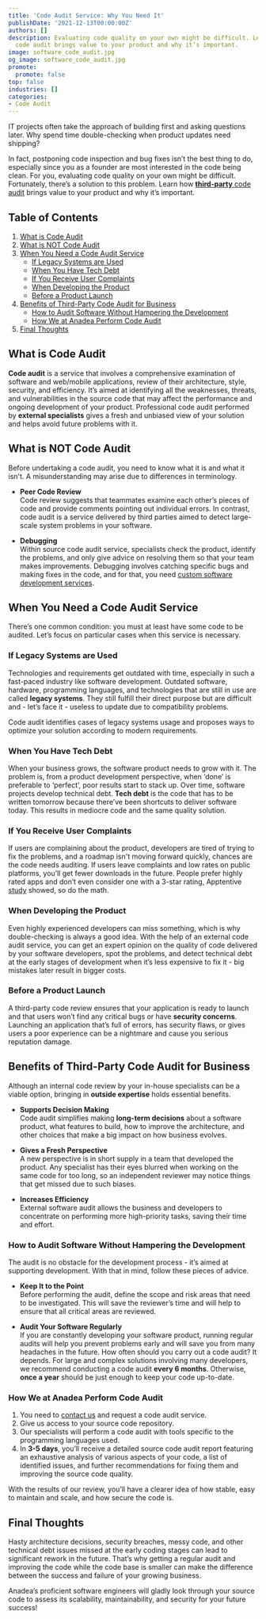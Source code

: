 ```yaml
---
title: 'Code Audit Service: Why You Need It'
publishDate: '2021-12-13T00:00:00Z'
authors: []
description: Evaluating code quality on your own might be difficult. Learn how third-party
  code audit brings value to your product and why it’s important.
image: software_code_audit.jpg
og_image: software_code_audit.jpg
promote:
  promote: false
top: false
industries: []
categories:
- Code Audit
---
```

<script type="application/ld+json">
{
 "@context": "https://schema.org",
 "@type": "Article",
 "author": "Anadea",
 "name": "Code Audit Service: Why You Need It"
}
</script>

IT projects often take the approach of building first and asking questions later. Why spend time double-checking when product updates need shipping?

In fact, postponing code inspection and bug fixes isn’t the best thing to do, especially since you as a founder are most interested in the code being clean. For you, evaluating code quality on your own might be difficult. Fortunately, there’s a solution to this problem. Learn how <a href="https://anadea.info/services/code-review-service" target="_blank">__third-party__ code audit</a> brings value to your product and why it’s important.

<h2>Table of Contents</h2>
<ol>
<li><a href="#what-is">What is Code Audit</a></li>
<li><a href="#what-is-not">What is NOT Code Audit</a></li>
<li><a href="#when-need">When You Need a Code Audit Service</a>
<ul>
<li><a href="#legacy">If Legacy Systems are Used</a></li>
<li><a href="#tech-debt">When You Have Tech Debt</a></li>
<li><a href="#complaints">If You Receive User Complaints</a></li>
<li><a href="#when-developing">When Developing the Product</a></li>
<li><a href="#before-launch">Before a Product Launch</a></li>
</ul>
</li>
<li><a href="#benefits">Benefits of Third-Party Code Audit for Business</a>
<ul>
<li><a href="#how-to">How to Audit Software Without Hampering the Development</a></li>
<li><a href="#how-we-audit">How We at Anadea Perform Code Audit</a></li>
</ul>
</li>
<li><a href="#fin">Final Thoughts</a></li>
</ol>

<a name="what-is"></a>
## What is Code Audit
__Code audit__ is a service that involves a comprehensive examination of software and web/mobile applications, review of their architecture, style, security, and efficiency. It’s aimed at identifying all the weaknesses, threats, and vulnerabilities in the source code that may affect the performance and ongoing development of your product. Professional code audit performed by __external specialists__ gives a fresh and unbiased view of your solution and helps avoid future problems with it.

<a name="what-is-not"></a>
## What is NOT Code Audit
Before undertaking a code audit, you need to know what it is and what it isn't. A misunderstanding may arise due to differences in terminology.
- __Peer Code Review__<br />
Code review suggests that teammates examine each other’s pieces of code and provide comments pointing out individual errors. In contrast, code audit is a service delivered by third parties aimed to detect large-scale system problems in your software.

- __Debugging__<br />
Within source code audit service, specialists check the product, identify the problems, and only give advice on resolving them so that your team makes improvements. Debugging involves catching specific bugs and making fixes in the code, and for that, you need [custom software development services](https://anadea.info/services/custom-software-development).

<a name="when-need"></a>
## When You Need a Code Audit Service
There’s one common condition: you must at least have some code to be audited. Let’s focus on particular cases when this service is necessary.

<a name="legacy"></a>
### If Legacy Systems are Used
Technologies and requirements get outdated with time, especially in such a fast-paced industry like software development. Outdated software, hardware, programming languages, and technologies that are still in use are called __legacy systems__. They still fulfill their direct purpose but are difficult and - let’s face it - useless to update due to compatibility problems. 

Code audit identifies cases of legacy systems usage and proposes ways to optimize your solution according to modern requirements.

<a name="tech-debt"></a>
### When You Have Tech Debt
When your business grows, the software product needs to grow with it. The problem is, from a product development perspective, when ‘done’ is preferable to ‘perfect’, poor results start to stack up. Over time, software projects develop technical debt. __Tech debt__ is the code that has to be written tomorrow because there’ve been shortcuts to deliver software today. This results in mediocre code and the same quality solution.

<a name="complaints"></a>
### If You Receive User Complaints
If users are complaining about the product, developers are tired of trying to fix the problems, and a roadmap isn't moving forward quickly, chances are the code needs auditing. If users leave complaints and low rates on public platforms, you’ll get fewer downloads in the future. People prefer highly rated apps and don’t even consider one with a 3-star rating, Apptentive <a href="https://www.apptentive.com/blog/2020/04/23/mobile-app-ratings-and-reviews-2020-customer-engagement-benchmarks/" rel="nofollow" target="_blank">study</a> showed, so do the math.

<a name="when-developing"></a>
### When Developing the Product
Even highly experienced developers can miss something, which is why double-checking is always a good idea. With the help of an external code audit service, you can get an expert opinion on the quality of code delivered by your software developers, spot the problems, and detect technical debt at the early stages of development when it’s less expensive to fix it - big mistakes later result in bigger costs.

<a name="before-launch"></a>
### Before a Product Launch
A third-party code review ensures that your application is ready to launch and that users won’t find any critical bugs or have __security concerns__. Launching an application that’s full of errors, has security flaws, or gives users a poor experience can be a nightmare and cause you serious reputation damage.

<a name="benefits"></a>
## Benefits of Third-Party Code Audit for Business
Although an internal code review by your in-house specialists can be a viable option, bringing in __outside expertise__ holds essential benefits.

- __Supports Decision Making__<br />
Code audit simplifies making __long-term decisions__ about a software product, what features to build, how to improve the architecture, and other choices that make a big impact on how business evolves.

- __Gives a Fresh Perspective__<br />
A new perspective is in short supply in a team that developed the product. Any specialist has their eyes blurred when working on the same code for too long, so an independent reviewer may notice things that get missed due to such biases.

- __Increases Efficiency__<br />
External software audit allows the business and developers to concentrate on performing more high-priority tasks, saving their time and effort.

<a name="how-to"></a>
### How to Audit Software Without Hampering the Development
The audit is no obstacle for the development process - it’s aimed at supporting development. With that in mind, follow these pieces of advice.

- __Keep It to the Point__<br />
Before performing the audit, define the scope and risk areas that need to be investigated. This will save the reviewer’s time and will help to ensure that all critical areas are reviewed.

- __Audit Your Software Regularly__<br />
If you are constantly developing your software product, running regular audits will help you prevent problems early and will save you from many headaches in the future. How often should you carry out a code audit? It depends. For large and complex solutions involving many developers, we recommend conducting a code audit __every 6 months__. Otherwise, __once a year__ should be just enough to keep your code up-to-date.

<a name="how-we-audit"></a>
### How We at Anadea Perform Code Audit 
1. You need to [contact us](https://anadea.info/contacts) and request a code audit service.
2. Give us access to your source code repository.
3. Our specialists will perform a code audit with tools specific to the programming languages used.
4. In __3-5 days__, you’ll receive a detailed source code audit report featuring an exhaustive analysis of various aspects of your code, a list of identified issues, and further recommendations for fixing them and improving the source code quality.

With the results of our review, you’ll have a clearer idea of how stable, easy to maintain and scale, and how secure the code is.

<a name="fin"></a>
## Final Thoughts
Hasty architecture decisions, security breaches, messy code, and other technical debt issues missed at the early coding stages can lead to significant rework in the future. That’s why getting a regular audit and improving the code while the code base is smaller can make the difference between the success and failure of your growing business.

Anadea’s proficient software engineers will gladly look through your source code to assess its scalability, maintainability, and security for your future success!
